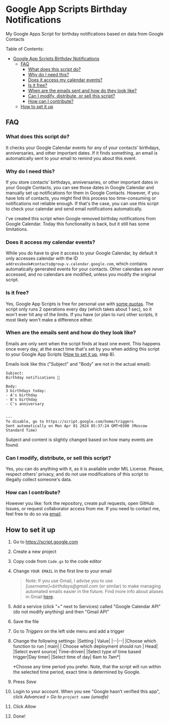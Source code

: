 # Google App Scripts Birthday Notifications

My Google Apps Script for birthday notifications based on data from Google Contacts

Table of Contents:

<!-- TOC -->

- [Google App Scripts Birthday Notifications](#google-app-scripts-birthday-notifications)
  - [FAQ](#faq)
    - [What does this script do?](#what-does-this-script-do)
    - [Why do I need this?](#why-do-i-need-this)
    - [Does it access my calendar events?](#does-it-access-my-calendar-events)
    - [Is it free?](#is-it-free)
    - [When are the emails sent and how do they look like?](#when-are-the-emails-sent-and-how-do-they-look-like)
    - [Can I modify, distribute, or sell this script?](#can-i-modify-distribute-or-sell-this-script)
    - [How can I contribute?](#how-can-i-contribute)
  - [How to set it up](#how-to-set-it-up)

<!-- /TOC -->

## FAQ

### What does this script do?

It checks your Google Calendar events for any of your contacts' birthdays, anniversaries, and other important dates. If it finds something, an email is automatically sent to your email to remind you about this event.

### Why do I need this?

If you store contacts' birthdays, anniversaries, or other important dates in your Google Contacts, you can see those dates in Google Calendar and manually set up notifications for them in Google Contacts. However, if you have lots of contacts, you might find this process too time-consuming or notifications not reliable enough. If that's the case, you can use this script to check your calendar and send email notifications automatically.

I've created this script when Google removed birthday notifications from Google Calendar. Today this functionality is back, but it still has some limitations.

### Does it access my calendar events?

While you do have to give it access to your Google Calendar, by default it only accesses calendar with the ID `addressbook#contacts@group.v.calendar.google.com`, which contains automatically generated events for your contacts. Other calendars are _never_ accessed, and no calendars are modified, unless you modify the original script.

### Is it free?

Yes, Google App Scripts is free for personal use with [some quotas](https://developers.google.com/apps-script/guides/services/quotas). The script only runs 2 operations every day (which takes about 1 sec), so it won't ever hit any of the limits. If you have (or plan to run) other scripts, it most likely won't make a difference either.

### When are the emails sent and how do they look like?

Emails are only sent when the script finds at least one event. This happens once every day, at the exact time that's set by you when adding this script to your Google App Scripts ([How to set it up](#2-how-to-set-it-up), step 8).

Emails look like this ("Subject" and "Body" are not in the actual email):

```
Subject:
Birthday notifications 🎂

Body:
3 birthdays today:
- A's birthday
- B's birthday
- C's anniversary


---
To disable, go to https://script.google.com/home/triggers
Sent automatically on Mon Apr 01 2024 05:37:24 GMT+0300 (Moscow Standard Time)
```

Subject and content is slightly changed based on how many events are found.

### Can I modify, distribute, or sell this script?

Yes, you can do anything with it, as it is available under MIL License. Please, respect others' privacy, and do not use modifications of this script to illegally collect someone's data.

### How can I contribute?

However you like: fork the repository, create pull requests, open GitHub Issues, or request collaborator access from me. If you need to contact me, feel free to do so via [email](mailto:germanivanov0719@gmail.com).

## How to set it up

1. Go to https://script.google.com
2. Create a new project
3. Copy code from `Code.gs` to the code editor
4. Change `YOUR EMAIL` in the first line to your email
   > Note: If you use Gmail, I advise you to use _[username]+birthdays@gmail.com_ (or similar) to make managing automated emails easier in the future. Find more info about aliases in Gmail [here](https://support.google.com/mail/answer/22370?hl=en#zippy=%2Cfilter-using-your-gmail-alias).
5. Add a service (click "+" next to Services) called "Google Calendar API" (do not modify anything) and then "Gmail API"
6. Save the file
7. Go to _Triggers_ on the left side menu and add a trigger
8. Change the following settings:
   |Setting | Value|
   |--|--|
   |Choose which function to run | main|
   | Choose which deployment should run | Head|
   |Select event source| Time-driven|
   |Select type of time based trigger|Day timer|
   |Select time of day| 6am to 7am\*|

   \*Choose any time period you prefer. Note, that the script will run within the selected time period, exact time is determined by Google.

9. Press _Save_
10. Login to your account. When you see "Google hasn’t verified this app", click _Advanced > Go to `project name` (unsafe)_
11. Click _Allow_
12. Done!
